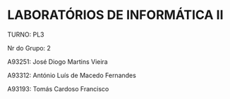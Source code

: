 # LABORATÓRIOS DE INFORMÁTICA II

TURNO: PL3

Nr do Grupo: 2

A93251: José Diogo Martins Vieira

A93312: António Luís de Macedo Fernandes

A93193: Tomás Cardoso Francisco
